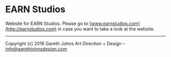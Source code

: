# EARN Studios

Website for EARN Studios. Please go to [www.earnstudios.com](http://earnstudios.com) in case you want to take a look at the website.

* * *

Copyright (c) 2016 Gareth Johns Art Direction + Design – info@garethjohnsdesign.com